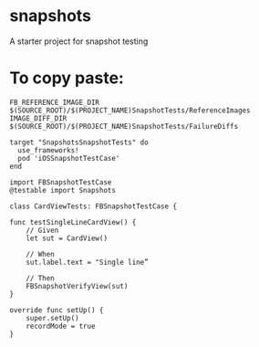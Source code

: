 # snapshots
A starter project for snapshot testing

# To copy paste:
```
FB_REFERENCE_IMAGE_DIR
$(SOURCE_ROOT)/$(PROJECT_NAME)SnapshotTests/ReferenceImages
IMAGE_DIFF_DIR
$(SOURCE_ROOT)/$(PROJECT_NAME)SnapshotTests/FailureDiffs
```
```
target "SnapshotsSnapshotTests" do
  use_frameworks!
  pod 'iOSSnapshotTestCase'
end
```
```
import FBSnapshotTestCase
@testable import Snapshots
```
```
class CardViewTests: FBSnapshotTestCase {
```
```
func testSingleLineCardView() {
    // Given
    let sut = CardView()

    // When
    sut.label.text = "Single line”

    // Then
    FBSnapshotVerifyView(sut)
}
```
```
override func setUp() {
    super.setUp()
    recordMode = true
}
```